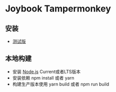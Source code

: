 # Joybook Tampermonkey

## 安装
- [测试版](https://github.com/PC6live/joybook-tampermonkey/raw/master/src/joybook.user.js)

## 本地构建
- 安装 [Node.js](https://nodejs.org) Current或者LTS版本
- 安装依赖 npm install 或者 yarn
- 构建生产版本使用 yarn build 或者 npm run build
